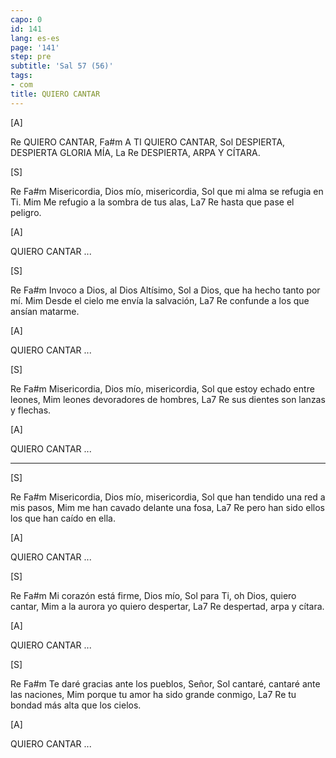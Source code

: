 ```yaml
---
capo: 0
id: 141
lang: es-es
page: '141'
step: pre
subtitle: 'Sal 57 (56)'
tags:
- com
title: QUIERO CANTAR
---
```


[A]

Re
QUIERO CANTAR,
Fa#m
A TI QUIERO CANTAR,
    Sol
DESPIERTA, DESPIERTA GLORIA MÍA,
    La             Re
DESPIERTA, ARPA Y CÍTARA.

[S]

Re                             Fa#m
Misericordia, Dios mío, misericordia,
                           Sol
que mi alma se refugia en Ti.
                 Mim
Me refugio a la sombra de tus alas,
La7                  Re
hasta que pase el peligro.

[A]

QUIERO CANTAR ...

[S]

Re                        Fa#m
Invoco a Dios, al Dios Altísimo,
                                Sol
a Dios, que ha hecho tanto por mí.
                     Mim
Desde el cielo me envía la salvación,
    La7                      Re
confunde a los que ansían matarme.

[A]

QUIERO CANTAR ...

[S]

Re                             Fa#m
Misericordia, Dios mío, misericordia,
                         Sol
que estoy echado entre leones,
              Mim
leones devoradores de hombres,
     La7                   Re
sus dientes son lanzas y flechas.

[A]

QUIERO CANTAR ...

---

[S]

Re                             Fa#m
Misericordia, Dios mío, misericordia,
                               Sol
que han tendido una red a mis pasos,
                 Mim
me han cavado delante una fosa,
              La7                        Re
pero han sido ellos los que han caído en ella.

[A]

QUIERO CANTAR ...

[S]

Re                           Fa#m
Mi corazón está firme, Dios mío,
                             Sol
para Ti, oh Dios, quiero cantar,
                Mim
a la aurora yo quiero despertar,
       La7         Re
despertad, arpa y cítara.

[A]

QUIERO CANTAR ...

[S]

Re                                   Fa#m
Te daré gracias ante los pueblos, Señor,
                             Sol
cantaré, cantaré ante las naciones,
                         Mim
porque tu amor ha sido grande conmigo,
       La7                  Re
tu bondad más alta que los cielos.

[A]

QUIERO CANTAR ...
